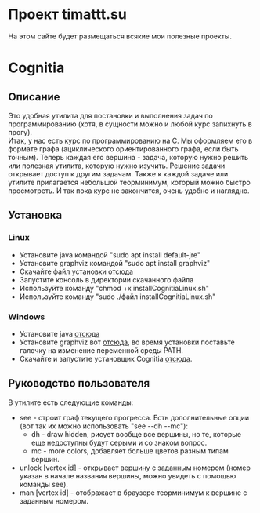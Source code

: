 # Проект timattt.su
На этом сайте будет размещаться всякие мои полезные проекты.
# Cognitia
## Описание
Это удобная утилита для постановки и выполнения задач по программированию (хотя, в сущности можно и любой курс запихнуть в прогу).   
Итак, у нас есть курс по программированию на С. Мы оформляем его в формате графа (ациклического ориентированного графа, если быть точным).
Теперь каждая его вершина - задача, которую нужно решить или полезная утилита, которую нужно изучить. Решение задачи открывает доступ к другим задачам.
Также к каждой задаче или утилите прилагается небольшой теорминимум, который можно быстро просмотреть.
И так пока курс не закончится, очень удобно и наглядно.
## Установка
### Linux
* Установите java командой "sudo apt install default-jre"
* Установите graphviz командой "sudo apt install graphviz"
* Скачайте файл установки [отсюда](https://github.com/timattt/Project-timattt.su/raw/master/Cognitia/installer/Linux/installCognitiaLinux.sh)
* Запустите консоль в директории скачанного файла
* Используйте команду "chmod +x installCognitiaLinux.sh"
* Используйте команду "sudo ./файл installCognitiaLinux.sh"
### Windows
* Установите java [отсюда](https://www.java.com/ru/)
* Установите graphviz вот [отсюда](https://graphviz.org/download/), во время установки поставьте галочку на изменение переменной среды PATH.
* Скачайте и запустите установщик Cognitia [отсюда](https://github.com/timattt/Project-timattt.su/tree/master/Cognitia/installer/Win64).
## Руководство пользователя
В утилите есть следующие команды:    
* see - строит граф текущего прогресса. Есть дополнительные опции (вот так их можно использовать "see --dh --mc"):   
  * dh - draw hidden, рисует вообще все вершины, но те, которые еще недоступны будут серыми и со знаком вопрос.
  * mc - more colors, добавляет больше цветов разным типам вершин.   
* unlock [vertex id] - открывает вершину с заданным номером (номер указан в начале названия вершины, можно увидеть с помощью команды see).   
* man [vertex id] - отображает в браузере теорминимум к вершине с заданным номером.   
